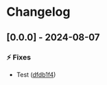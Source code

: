 # Changelog
## [0.0.0] - 2024-08-07

### :zap: Fixes

- Test ([dfdb1f4](https://github.com/ares-b/test-ci/commit/dfdb1f45cc69ffd0a72527dd489258f92edd78b9))

